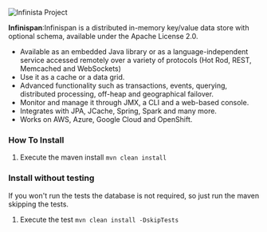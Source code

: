 ![Infinista Project](https://jnosql.github.io/jnosql-site/img/logos/infinispan.svg)


**Infinispan**:Infinispan is a distributed in-memory key/value data store with optional schema, available under the Apache License 2.0.

* Available as an embedded Java library or as a language-independent service accessed remotely over a variety of protocols (Hot Rod, REST, Memcached and WebSockets)
* Use it as a cache or a data grid.
* Advanced functionality such as transactions, events, querying, distributed processing, off-heap and geographical failover.
* Monitor and manage it through JMX, a CLI and a web-based console.
* Integrates with JPA, JCache, Spring, Spark and many more.
* Works on AWS, Azure, Google Cloud and OpenShift.


### How To Install

1. Execute the maven install `mvn clean install`


### Install without testing


If you won't run the tests the database is not required, so just run the maven skipping the tests.

1. Execute the test `mvn clean install -DskipTests`

